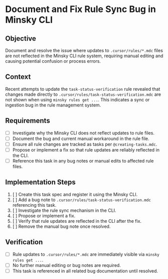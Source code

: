# Document and Fix Rule Sync Bug in Minsky CLI

## Objective

Document and resolve the issue where updates to `.cursor/rules/*.mdc` files are not reflected in the Minsky CLI rule system, requiring manual editing and causing potential confusion or process errors.

## Context

Recent attempts to update the `task-status-verification` rule revealed that changes made directly to `.cursor/rules/task-status-verification.mdc` are not shown when using `minsky rules get ...`. This indicates a sync or ingestion bug in the rule management system.

## Requirements

- [ ] Investigate why the Minsky CLI does not reflect updates to rule files.
- [ ] Document the bug and current manual workaround in the rule file.
- [ ] Ensure all rule changes are tracked as tasks per `@creating-tasks.mdc`.
- [ ] Propose or implement a fix so that rule updates are reliably reflected in the CLI.
- [ ] Reference this task in any bug notes or manual edits to affected rule files.

## Implementation Steps

1. [ ] Create this task spec and register it using the Minsky CLI.
2. [ ] Add a bug note to `.cursor/rules/task-status-verification.mdc` referencing this task.
3. [ ] Investigate the rule sync mechanism in the CLI.
4. [ ] Propose or implement a fix.
5. [ ] Verify that rule updates are reflected in the CLI after the fix.
6. [ ] Remove the manual bug note once resolved.

## Verification

- [ ] Rule updates to `.cursor/rules/*.mdc` are immediately visible via `minsky rules get ...`.
- [ ] No further manual editing or bug notes are required.
- [ ] This task is referenced in all related bug documentation until resolved.

